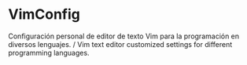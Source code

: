# VimConfig
Configuración personal de editor de texto Vim para la programación en diversos lenguajes. / Vim text editor customized settings for different programming languages.
